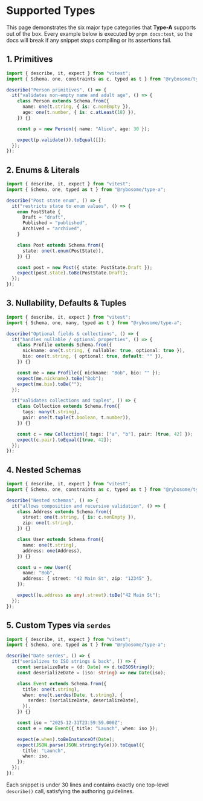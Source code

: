 # Supported Types

This page demonstrates the six major type categories that **Type-A** supports out of the box. Every example below is executed by `pnpm docs:test`, so the docs will break if any snippet stops compiling or its assertions fail.

## 1. Primitives

```ts test
import { describe, it, expect } from "vitest";
import { Schema, one, constraints as c, typed as t } from "@rybosome/type-a";

describe("Person primitives", () => {
  it("validates non-empty name and adult age", () => {
    class Person extends Schema.from({
      name: one(t.string, { is: c.nonEmpty }),
      age: one(t.number, { is: c.atLeast(18) }),
    }) {}

    const p = new Person({ name: "Alice", age: 30 });

    expect(p.validate()).toEqual([]);
  });
});
```

## 2. Enums & Literals

```ts test
import { describe, it, expect } from "vitest";
import { Schema, one, typed as t } from "@rybosome/type-a";

describe("Post state enum", () => {
  it("restricts state to enum values", () => {
    enum PostState {
      Draft = "draft",
      Published = "published",
      Archived = "archived",
    }

    class Post extends Schema.from({
      state: one(t.enum(PostState)),
    }) {}

    const post = new Post({ state: PostState.Draft });
    expect(post.state).toBe(PostState.Draft);
  });
});
```

## 3. Nullability, Defaults & Tuples

```ts test
import { describe, it, expect } from "vitest";
import { Schema, one, many, typed as t } from "@rybosome/type-a";

describe("Optional fields & collections", () => {
  it("handles nullable / optional properties", () => {
    class Profile extends Schema.from({
      nickname: one(t.string, { nullable: true, optional: true }),
      bio: one(t.string, { optional: true, default: "" }),
    }) {}

    const me = new Profile({ nickname: "Bob", bio: "" });
    expect(me.nickname).toBe("Bob");
    expect(me.bio).toBe("");
  });

  it("validates collections and tuples", () => {
    class Collection extends Schema.from({
      tags: many(t.string),
      pair: one(t.tuple(t.boolean, t.number)),
    }) {}

    const c = new Collection({ tags: ["a", "b"], pair: [true, 42] });
    expect(c.pair).toEqual([true, 42]);
  });
});
```

## 4. Nested Schemas

```ts test
import { describe, it, expect } from "vitest";
import { Schema, one, constraints as c, typed as t } from "@rybosome/type-a";

describe("Nested schemas", () => {
  it("allows composition and recursive validation", () => {
    class Address extends Schema.from({
      street: one(t.string, { is: c.nonEmpty }),
      zip: one(t.string),
    }) {}

    class User extends Schema.from({
      name: one(t.string),
      address: one(Address),
    }) {}

    const u = new User({
      name: "Bob",
      address: { street: "42 Main St", zip: "12345" },
    });

    expect((u.address as any).street).toBe("42 Main St");
  });
});
```

## 5. Custom Types via `serdes`

```ts test
import { describe, it, expect } from "vitest";
import { Schema, one, typed as t } from "@rybosome/type-a";

describe("Date serdes", () => {
  it("serializes to ISO strings & back", () => {
    const serializeDate = (d: Date) => d.toISOString();
    const deserializeDate = (iso: string) => new Date(iso);

    class Event extends Schema.from({
      title: one(t.string),
      when: one(t.serdes(Date, t.string), {
        serdes: [serializeDate, deserializeDate],
      }),
    }) {}

    const iso = "2025-12-31T23:59:59.000Z";
    const e = new Event({ title: "Launch", when: iso });

    expect(e.when).toBeInstanceOf(Date);
    expect(JSON.parse(JSON.stringify(e))).toEqual({
      title: "Launch",
      when: iso,
    });
  });
});
```

Each snippet is under 30 lines and contains exactly one top-level `describe()` call, satisfying the authoring guidelines.
